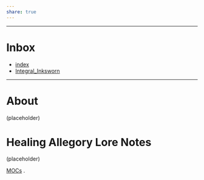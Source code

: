```yaml
---
share: true
---
```

---

# Inbox
- [index](../index.md)
- [Integral_Inksworn ](../contents/Lore/Integral_Inksworn.md)


---



# About

(placeholder)

# Healing Allegory Lore Notes

(placeholder)












[MOCs](../../MOCs.md#)
.